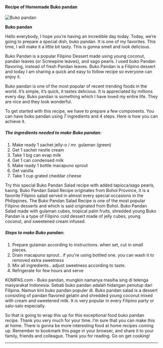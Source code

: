             

#### Recipe of Homemade Buko pandan

![Buko pandan](https://img-global.cpcdn.com/recipes/065e5451af8d3ae4/751x532cq70/buko-pandan-recipe-main-photo.jpg)

**Buko pandan**

Hello everybody, I hope you’re having an incredible day today. Today, we’re going to prepare a special dish, buko pandan. It is one of my favorites. This time, I will make it a little bit tasty. This is gonna smell and look delicious.

Buko Pandan is a popular Filipino Dessert made using young coconut, pandan leaves (or Screwpine leaves), and sago pearls. I used buko Pandan flavoring, instead of fresh Pandan leaves. Buko Pandan is a Filipino dessert and today I am sharing a quick and easy to follow recipe so everyone can enjoy it.

Buko pandan is one of the most popular of recent trending foods in the world. It’s simple, it’s quick, it tastes delicious. It is appreciated by millions every day. Buko pandan is something which I have loved my entire life. They are nice and they look wonderful.

To get started with this recipe, we have to prepare a few components. You can have buko pandan using 7 ingredients and 4 steps. Here is how you can achieve it.

##### The ingredients needed to make Buko pandan:

1.  Make ready 1 sachet jelly-o / mr. gulaman (green)
2.  Get 1 sachet nestle cream
3.  Take 1 big can evap milk
4.  Get 1 can condensed milk
5.  Make ready 1 bottle macapuno sprout
6.  Get vanilla
7.  Take 1 cup grated cheddar cheese

Try this special Buko Pandan Salad recipe with added tapioca/sago pearls, kaong. Buko Pandan Salad Recipe originates from Bohol Province, it is a favorite Filipino salad served in almost every special occasions in the Philippines. The Buko Pandan Salad Recipe is one of the most popular Filipino desserts and which is said originated from Bohol. Buko Pandan Salad made with gulaman cubes, tropical palm fruits, shredded young Buko Pandan is a type of Filipino cold dessert made of jelly cubes, young coconut, and sweetened cream infused.

##### Steps to make Buko pandan:

1.  Prepare gulaman according to instructions. when set, cut in small pieces.
2.  Drain macapuno sprout.. if you're using bottled one. you can wash it to removed extra sweetness
3.  Mix all ingredients.. adjust sweetness according to taste.
4.  Refrigerate for few hours and serve

KOMPAS.com - Buko pandan, mungkin namanya masiha sing di telenga masyarakat Indonesia. Sebab buko pandan adalah hidangan penutup dari Filipina. Namun kini buko pandan populer di. Buko pandan salad is a dessert consisting of pandan flavored gelatin and shredded young coconut mixed with cream and sweetened milk. It is very popular in every Filipino party or salu-salo especially.

So that is going to wrap this up for this exceptional food buko pandan recipe. Thank you very much for your time. I’m sure that you can make this at home. There is gonna be more interesting food at home recipes coming up. Remember to bookmark this page in your browser, and share it to your family, friends and colleague. Thank you for reading. Go on get cooking!

* * *